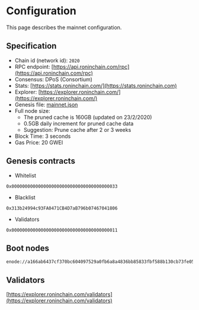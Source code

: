 # Configuration

This page describes the mainnet configuration.

## Specification

* Chain id (network id): `2020`
* RPC endpoint: [https://api.roninchain.com/rpc](https://api.roninchain.com/rpc)
* Consensus: DPoS (Consortium)
* Stats: [https://stats.roninchain.com/](https://stats.roninchain.com)
* Explorer: [https://explorer.roninchain.com/](https://explorer.roninchain.com/)
* Genesis file: [mainnet.json](/assets/genesis-mainnet.json)
* Full node size:
   * The pruned cache is 160GB (updated on 23/2/2020)
   * 0.5GB daily increment for pruned cache data
   * Suggestion: Prune cache after 2 or 3 weeks
* Block Time: 3 seconds
* Gas Price: 20 GWEI

## Genesis contracts

* Whitelist

```
0x0000000000000000000000000000000000000033
```

* Blacklist

```
0x313b24994c93FA0471CB4D7aB796b07467041806
```

* Validators

```
0x0000000000000000000000000000000000000011
```

## Boot nodes

```
enode://a166ab6437cf370bc604097529a0fb6a8a4836bb85833fbf588b130cb73fe0517940d10c5d89c0e3e1c2800a774ac1ae2108d62cb4608556e41bc1fc4482241a@35.193.159.26:30303
```

## Validators

[https://explorer.roninchain.com/validators](https://explorer.roninchain.com/validators)
